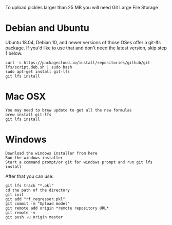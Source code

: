 To upload pickles larger than 25 MB you will need Git Large File Storage

# Debian and Ubuntu

Ubuntu 18.04, Debian 10, and newer versions of those OSes offer a git-lfs package. If you'd like to use that and don't need the latest version, skip step 1 below.

    curl -s https://packagecloud.io/install/repositories/github/git-lfs/script.deb.sh | sudo bash
    sudo apt-get install git-lfs
    git lfs install

# Mac OSX

    You may need to brew update to get all the new formulas
    brew install git-lfs
    git lfs install

# Windows

    Download the windows installer from here
    Run the windows installer
    Start a command prompt/or git for windows prompt and run git lfs install

After that you can use:

```
git lfs track "*.pkl"
cd the path of the directory
git init
git add "rf_regressor.pkl"
git commit -m "Upload model"
git remote add origin *remote repository URL*
git remote -v
git push -u origin master
```
